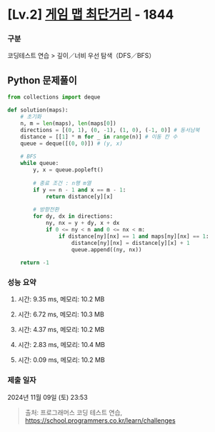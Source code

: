 # [Lv.2] [게임 맵 최단거리](https://school.programmers.co.kr/learn/courses/30/lessons/1844?language=python3) - 1844 

### 구분

코딩테스트 연습 > 깊이／너비 우선 탐색（DFS／BFS）

## Python 문제풀이

```py
from collections import deque

def solution(maps):    
    # 초기화
    n, m = len(maps), len(maps[0])
    directions = [(0, 1), (0, -1), (1, 0), (-1, 0)] # 동서남북
    distance = [[1] * m for _ in range(n)] # 이동 칸 수
    queue = deque([(0, 0)]) # (y, x)
    
    # BFS    
    while queue:
        y, x = queue.popleft()
        
        # 종료 조건 : n행 m열
        if y == n - 1 and x == m - 1:
            return distance[y][x]
        
        # 방향전환
        for dy, dx in directions:
            ny, nx = y + dy, x + dx
            if 0 <= ny < n and 0 <= nx < m:
                if distance[ny][nx] == 1 and maps[ny][nx] == 1:
                    distance[ny][nx] = distance[y][x] + 1
                    queue.append((ny, nx))
            
    return -1
```

### 성능 요약

1. 시간: 9.35 ms, 메모리: 10.2 MB

2. 시간: 6.72 ms, 메모리: 10.3 MB
3. 시간: 4.37 ms, 메모리: 10.2 MB
4. 시간: 2.83 ms, 메모리: 10.4 MB
5. 시간: 0.09 ms, 메모리: 10.2 MB

### 제출 일자

2024년 11월 09일 (토) 23:53

> 출처: 프로그래머스 코딩 테스트 연습, https://school.programmers.co.kr/learn/challenges